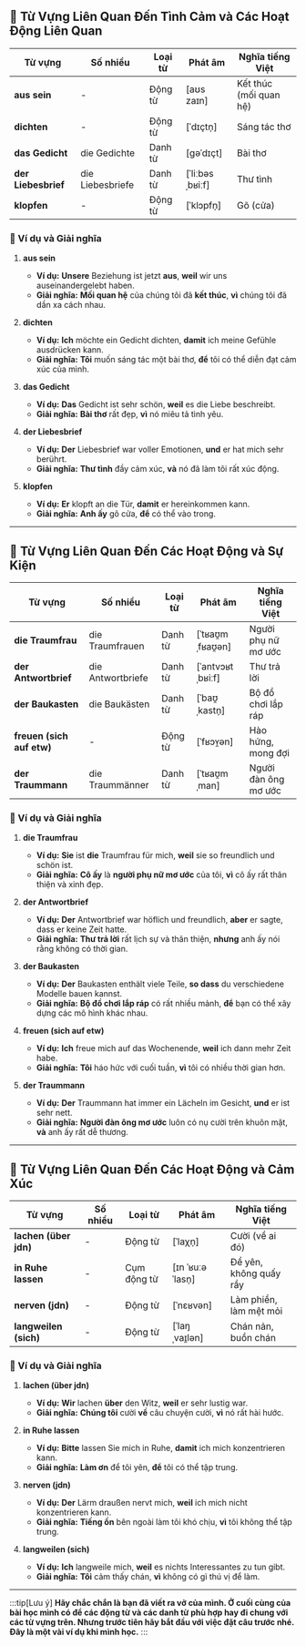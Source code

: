 ## **💖 Từ Vựng Liên Quan Đến Tình Cảm và Các Hoạt Động Liên Quan**

|**Từ vựng**|**Số nhiều**|**Loại từ**|**Phát âm**|**Nghĩa tiếng Việt**|
|---|---|---|---|---|
|**aus sein**|-|Động từ|[aʊs zaɪn]|Kết thúc (mối quan hệ)|
|**dichten**|-|Động từ|[ˈdɪçtn̩]|Sáng tác thơ|
|**das Gedicht**|die Gedichte|Danh từ|[ɡəˈdɪçt]|Bài thơ|
|**der Liebesbrief**|die Liebesbriefe|Danh từ|[ˈliːbəsˌbʁiːf]|Thư tình|
|**klopfen**|-|Động từ|[ˈklɔpfn̩]|Gõ (cửa)|

### **📌 Ví dụ và Giải nghĩa**

1. **aus sein**
    
    - **Ví dụ:** **Unsere** Beziehung ist jetzt **aus**, **weil** wir uns auseinandergelebt haben.
    - **Giải nghĩa:** **Mối quan hệ** của chúng tôi đã **kết thúc**, **vì** chúng tôi đã dần xa cách nhau.
2. **dichten**
    
    - **Ví dụ:** **Ich** möchte ein Gedicht dichten, **damit** ich meine Gefühle ausdrücken kann.
    - **Giải nghĩa:** **Tôi** muốn sáng tác một bài thơ, **để** tôi có thể diễn đạt cảm xúc của mình.
3. **das Gedicht**
    
    - **Ví dụ:** **Das** Gedicht ist sehr schön, **weil** es die Liebe beschreibt.
    - **Giải nghĩa:** **Bài thơ** rất đẹp, **vì** nó miêu tả tình yêu.
4. **der Liebesbrief**
    
    - **Ví dụ:** **Der** Liebesbrief war voller Emotionen, **und** er hat mich sehr berührt.
    - **Giải nghĩa:** **Thư tình** đầy cảm xúc, **và** nó đã làm tôi rất xúc động.
5. **klopfen**
    
    - **Ví dụ:** **Er** klopft an die Tür, **damit** er hereinkommen kann.
    - **Giải nghĩa:** **Anh ấy** gõ cửa, **để** có thể vào trong.

---
## **🎯 Từ Vựng Liên Quan Đến Các Hoạt Động và Sự Kiện**

|**Từ vựng**|**Số nhiều**|**Loại từ**|**Phát âm**|**Nghĩa tiếng Việt**|
|---|---|---|---|---|
|**die Traumfrau**|die Traumfrauen|Danh từ|[ˈtʁaʊ̯mˌfʁaʊ̯ən]|Người phụ nữ mơ ước|
|**der Antwortbrief**|die Antwortbriefe|Danh từ|[ˈantvɔʁtˌbʁiːf]|Thư trả lời|
|**der Baukasten**|die Baukästen|Danh từ|[ˈbaʊ̯ˌkastn̩]|Bộ đồ chơi lắp ráp|
|**freuen (sich auf etw)**|-|Động từ|[ˈfʁɔʏ̯ən]|Hào hứng, mong đợi|
|**der Traummann**|die Traummänner|Danh từ|[ˈtʁaʊ̯mˌman]|Người đàn ông mơ ước|

### **📌 Ví dụ và Giải nghĩa**

1. **die Traumfrau**
    
    - **Ví dụ:** **Sie** ist **die** Traumfrau für mich, **weil** sie so freundlich und schön ist.
    - **Giải nghĩa:** **Cô ấy** là **người phụ nữ mơ ước** của tôi, **vì** cô ấy rất thân thiện và xinh đẹp.
2. **der Antwortbrief**
    
    - **Ví dụ:** **Der** Antwortbrief war höflich und freundlich, **aber** er sagte, dass er keine Zeit hatte.
    - **Giải nghĩa:** **Thư trả lời** rất lịch sự và thân thiện, **nhưng** anh ấy nói rằng không có thời gian.
3. **der Baukasten**
    
    - **Ví dụ:** **Der** Baukasten enthält viele Teile, **so dass** du verschiedene Modelle bauen kannst.
    - **Giải nghĩa:** **Bộ đồ chơi lắp ráp** có rất nhiều mảnh, **để** bạn có thể xây dựng các mô hình khác nhau.
4. **freuen (sich auf etw)**
    
    - **Ví dụ:** **Ich** freue mich auf das Wochenende, **weil** ich dann mehr Zeit habe.
    - **Giải nghĩa:** **Tôi** háo hức với cuối tuần, **vì** tôi có nhiều thời gian hơn.
5. **der Traummann**
    
    - **Ví dụ:** **Der** Traummann hat immer ein Lächeln im Gesicht, **und** er ist sehr nett.
    - **Giải nghĩa:** **Người đàn ông mơ ước** luôn có nụ cười trên khuôn mặt, **và** anh ấy rất dễ thương.

---
## **🎉 Từ Vựng Liên Quan Đến Các Hoạt Động và Cảm Xúc**

|**Từ vựng**|**Số nhiều**|**Loại từ**|**Phát âm**|**Nghĩa tiếng Việt**|
|---|---|---|---|---|
|**lachen (über jdn)**|-|Động từ|[ˈlaχn̩]|Cười (về ai đó)|
|**in Ruhe lassen**|-|Cụm động từ|[ɪn ˈʁuːə ˈlasn̩]|Để yên, không quấy rầy|
|**nerven (jdn)**|-|Động từ|[ˈnɛʁvən]|Làm phiền, làm mệt mỏi|
|**langweilen (sich)**|-|Động từ|[ˈlaŋˌvaɪ̯lən]|Chán nản, buồn chán|

### **📌 Ví dụ và Giải nghĩa**

1. **lachen (über jdn)**
    
    - **Ví dụ:** **Wir** lachen **über** den Witz, **weil** er sehr lustig war.
    - **Giải nghĩa:** **Chúng tôi** cười **về** câu chuyện cười, **vì** nó rất hài hước.
2. **in Ruhe lassen**
    
    - **Ví dụ:** **Bitte** lassen Sie mich in Ruhe, **damit** ich mich konzentrieren kann.
    - **Giải nghĩa:** **Làm ơn** để tôi yên, **để** tôi có thể tập trung.
3. **nerven (jdn)**
    
    - **Ví dụ:** **Der** Lärm draußen nervt mich, **weil** ich mich nicht konzentrieren kann.
    - **Giải nghĩa:** **Tiếng ồn** bên ngoài làm tôi khó chịu, **vì** tôi không thể tập trung.
4. **langweilen (sich)**
    
    - **Ví dụ:** **Ich** langweile mich, **weil** es nichts Interessantes zu tun gibt.
    - **Giải nghĩa:** **Tôi** cảm thấy chán, **vì** không có gì thú vị để làm.


---
:::tip[Lưu ý]
**Hãy chắc chắn là bạn đã viết ra vở của mình. Ở cuối cùng của bài học mình có để các động từ và các danh từ phù hợp hay đi chung với các từ vựng trên. Nhưng trước tiên hãy bắt đầu với việc đặt câu trước nhé. Đây là một vài ví dụ khi mình học.**
:::